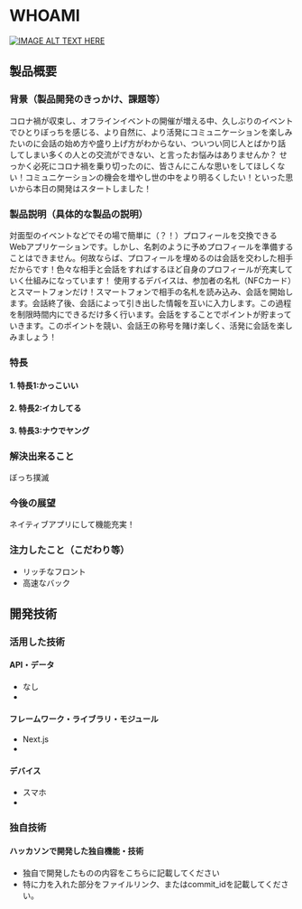 # WHOAMI

[![IMAGE ALT TEXT HERE](https://jphacks.com/wp-content/uploads/2024/07/JPHACKS2024_ogp.jpg)](https://www.youtube.com/watch?v=DZXUkEj-CSI)

## 製品概要
### 背景（製品開発のきっかけ、課題等）
コロナ禍が収束し、オフラインイベントの開催が増える中、久しぶりのイベントでひとりぼっちを感じる、より自然に、より活発にコミュニケーションを楽しみたいのに会話の始め方や盛り上げ方がわからない、ついつい同じ人とばかり話してしまい多くの人との交流ができない、と言ったお悩みはありませんか？
せっかく必死にコロナ禍を乗り切ったのに、皆さんにこんな思いをしてほしくない！コミュニケーションの機会を増やし世の中をより明るくしたい！といった思いから本日の開発はスタートしました！
### 製品説明（具体的な製品の説明）
対面型のイベントなどでその場で簡単に（？！）プロフィールを交換できるWebアプリケーションです。しかし、名刺のように予めプロフィールを準備することはできません。何故ならば、プロフィールを埋めるのは会話を交わした相手だからです！色々な相手と会話をすればするほど自身のプロフィールが充実していく仕組みになっています！
使用するデバイスは、参加者の名札（NFCカード）とスマートフォンだけ！スマートフォンで相手の名札を読み込み、会話を開始します。会話終了後、会話によって引き出した情報を互いに入力します。この過程を制限時間内にできるだけ多く行います。会話をすることでポイントが貯まっていきます。このポイントを競い、会話王の称号を賭け楽しく、活発に会話を楽しみましょう！
### 特長
#### 1. 特長1:かっこいい
#### 2. 特長2:イカしてる
#### 3. 特長3:ナウでヤング

### 解決出来ること
ぼっち撲滅
### 今後の展望
ネイティブアプリにして機能充実！
### 注力したこと（こだわり等）
* リッチなフロント
* 高速なバック

## 開発技術
### 活用した技術
#### API・データ
* なし
* 

#### フレームワーク・ライブラリ・モジュール
* Next.js
* 

#### デバイス
* スマホ
* 

### 独自技術
#### ハッカソンで開発した独自機能・技術
* 独自で開発したものの内容をこちらに記載してください
* 特に力を入れた部分をファイルリンク、またはcommit_idを記載してください。
